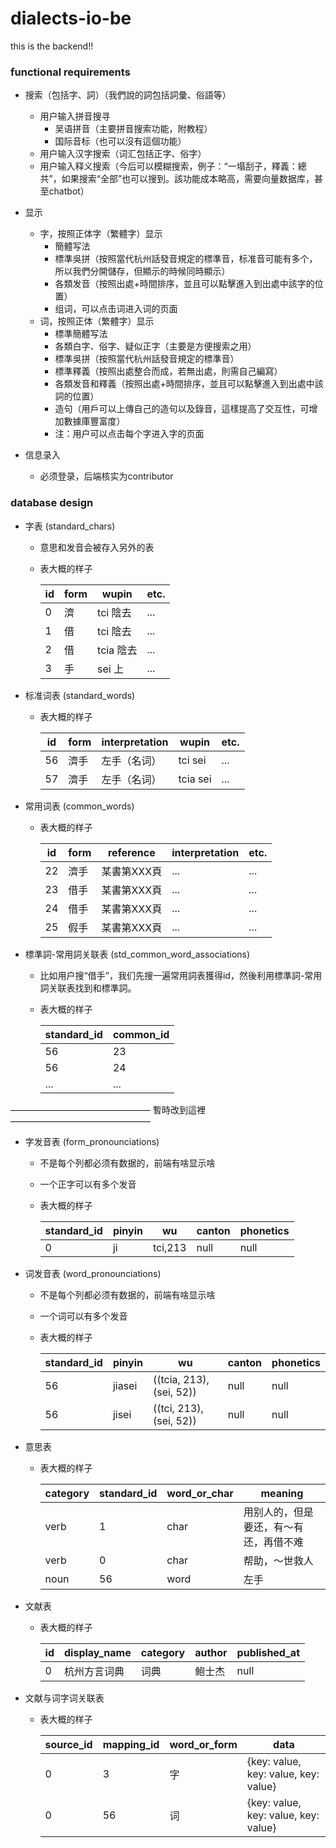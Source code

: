 # dialects-io-be

this is the backend!!

### functional requirements

* 搜索（包括字、詞）（我們說的詞包括詞彙、俗語等）
    * 用户输入拼音搜寻
        * 吴语拼音（主要拼音搜索功能，附教程）
        * 国际音标（也可以沒有這個功能）
    * 用户输入汉字搜索（词汇包括正字、俗字）
    * 用户输入释义搜索（今后可以模糊搜索，例子：“一塌刮子，釋義：總共”，如果搜索“全部”也可以搜到。該功能成本略高，需要向量数据库，甚至chatbot）

* 显示
    * 字，按照正体字（繁體字）显示 
        * 簡體写法
        * 標準吳拼（按照當代杭州話發音規定的標準音，标准音可能有多个，所以我們分開儲存，但顯示的時候同時顯示）
        * 各類发音（按照出處+時間排序，並且可以點擊進入到出處中該字的位置）
        * 组词，可以点击词进入词的页面
    * 词，按照正体（繁體字）显示
        * 標準簡體写法
        * 各類白字、俗字、疑似正字（主要是方便搜索之用）
        * 標準吳拼（按照當代杭州話發音規定的標準音）
        * 標準釋義（按照出處整合而成，若無出處，則需自己編寫）
        * 各類发音和釋義（按照出處+時間排序，並且可以點擊進入到出處中該詞的位置）
        * 造句（用戶可以上傳自己的造句以及錄音，這樣提高了交互性，可增加數據庫豐富度）
        * 注：用户可以点击每个字进入字的页面

* 信息录入
    * 必须登录，后端核实为contributor

### database design

* 字表 (standard_chars)

    * 意思和发音会被存入另外的表
    * 表大概的样子

        | id | form | wupin | etc. |
        |----|------|------|------|
        | 0  | 濟   | tci 陰去 | ... |
        | 1  | 借   | tci 陰去 | ... |
        | 2  | 借   | tcia 陰去 | ... |
        | 3 | 手   |  sei 上 | ... |


* 标准词表 (standard_words)

    * 表大概的样子

        | id | form | interpretation |wupin |  etc. |
        |----|------|------|------|------|
        | 56  | 濟手 | 左手（名词） | tci sei  | ... |
        | 57  | 濟手 | 左手（名词） | tcia sei | ... |

* 常用词表 (common_words)

    * 表大概的样子

        | id | form | reference |interpretation | etc. |
        |----|------|------|------|------|
        | 22  | 濟手 | 某書第XXX頁 | ... |... |
        | 23  | 借手 | 某書第XXX頁 | ... |... |
        | 24  | 借手 | 某書第XXX頁 | ... |... |
        | 25  | 假手 | 某書第XXX頁 | ... |... |

* 標準詞-常用詞关联表 (std_common_word_associations)

    * 比如用户搜“借手”，我们先搜一遍常用詞表獲得id，然後利用標準詞-常用詞关联表找到和標準詞。
    * 表大概的样子

        | standard_id | common_id |
        |------|---|
        |  56   | 23 |
        |  56   | 24 |
        |  ...  | ... |


———————————————— 暫時改到這裡 ————————————————

 
* 字发音表 (form_pronounciations)

    * 不是每个列都必须有数据的，前端有啥显示啥
    * 一个正字可以有多个发音
    * 表大概的样子

        |  standard_id | pinyin | wu  | canton | phonetics
        |----|---|---|-----|-----|
        | 0 |  ji | tci,213  | null |  null  |

* 词发音表 (word_pronounciations)

    * 不是每个列都必须有数据的，前端有啥显示啥
    * 一个词可以有多个发音
    * 表大概的样子

        |  standard_id | pinyin | wu  | canton | phonetics
        |----|---|---|-----|-----|
        | 56 |  jiasei | ((tcia, 213),(sei, 52)) | null |  null  |
        | 56 |  jisei | ((tci, 213),(sei, 52))  | null |  null  |

* 意思表

    * 表大概的样子

        | category | standard_id | word_or_char | meaning |
        |--------|-----|----|----|
        | verb | 1 | char | 用别人的，但是要还，有～有还，再借不难
        | verb | 0 | char | 帮助，～世救人
        | noun | 56 | word | 左手


* 文献表

    * 表大概的样子

        |  id | display_name | category | author  | published_at
        |----|---|---|----|----|
        | 0 |  杭州方言词典 |  词典 |  鲍士杰 | null

* 文献与词字词关联表

    * 表大概的样子

        | source_id | mapping_id | word_or_form | data |
        |--------|-----|----|----|
        | 0 | 3 | 字 | {key: value, key: value, key: value}
        | 0 | 56 | 词 | {key: value, key: value, key: value}

